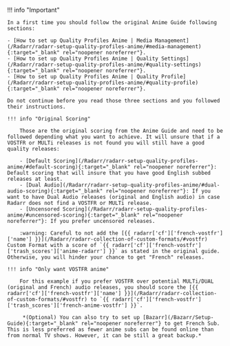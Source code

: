!!! info "Important"

    In a first time you should follow the original Anime Guide following sections:

    - [How to set up Quality Profiles Anime | Media Management](/Radarr/radarr-setup-quality-profiles-anime/#media-management){:target="_blank" rel="noopener noreferrer"}.
    - [How to set up Quality Profiles Anime | Quality Settings](/Radarr/radarr-setup-quality-profiles-anime/#quality-settings){:target="_blank" rel="noopener noreferrer"}.
    - [How to set up Quality Profiles Anime | Quality Profile](/Radarr/radarr-setup-quality-profiles-anime/#quality-profile){:target="_blank" rel="noopener noreferrer"}.

    Do not continue before you read those three sections and you followed their instructions.

    !!! info "Original Scoring"

        Those are the original scoring from the Anime Guide and need to be followed depending what you want to achieve. It will unsure that if a VOSTFR or MULTi releases is not found you will still have a good quality releases:

        - [Default Scoring](/Radarr/radarr-setup-quality-profiles-anime/#default-scoring){:target="_blank" rel="noopener noreferrer"}: Default scoring that will insure that you have good English subbed releases at least.
        - [Dual Audio](/Radarr/radarr-setup-quality-profiles-anime/#dual-audio-scoring){:target="_blank" rel="noopener noreferrer"}: If you want to have Dual Audio releases (original and English audio) in case Radarr does not find a VOSTFR or MULTi release.
        - [Uncensored Scoring](/Radarr/radarr-setup-quality-profiles-anime/#uncensored-scoring){:target="_blank" rel="noopener noreferrer"}: If you prefer uncensored releases.

        :warning: Careful to not add the [{{ radarr['cf']['french-vostfr']['name'] }}](/Radarr/radarr-collection-of-custom-formats/#vostfr) Custom Format with a score of `{{ radarr['cf']['french-vostfr']['trash_scores']['anime-radarr'] }}` as stated in the original guide. Otherwise, you will hinder your chance to get "French" releases.

    !!! info "Only want VOSTFR anime"

        For this example if you prefer VOSTFR over potential MULTi/DUAL (original and French) audio releases, you should score the [{{ radarr['cf']['french-vostfr']['name'] }}](/Radarr/radarr-collection-of-custom-formats/#vostfr) to `{{ radarr['cf']['french-vostfr']['trash_scores']['french-anime-vostfr'] }}`.

         *(Optional) You can also try to set up [Bazarr](/Bazarr/Setup-Guide){:target="_blank" rel="noopener noreferrer"} to get French Sub. This is less preferred as fewer anime subs can be found online than from normal TV shows. However, it can be still a great backup.*
